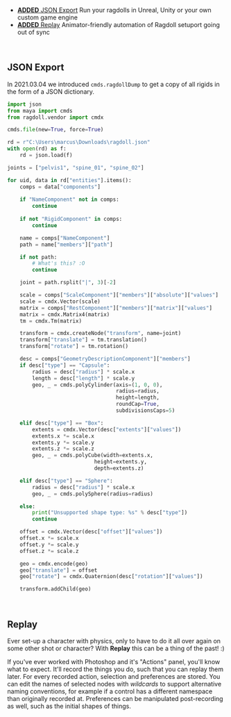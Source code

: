 
- [**ADDED** JSON Export](#json-export) Run your ragdolls in Unreal, Unity or your own custom game engine
- [**ADDED** Replay](#replay) Animator-friendly automation of Ragdoll setuport going out of sync

<br>

## JSON Export

In 2021.03.04 we introduced `cmds.ragdollDump` to get a copy of all rigids in the form of a JSON dictionary.

```py
import json
from maya import cmds
from ragdoll.vendor import cmdx

cmds.file(new=True, force=True)

rd = r"C:\Users\marcus\Downloads\ragdoll.json"
with open(rd) as f:
    rd = json.load(f)

joints = ["pelvis1", "spine_01", "spine_02"]

for uid, data in rd["entities"].items():
    comps = data["components"]
    
    if "NameComponent" not in comps:
        continue
    
    if not "RigidComponent" in comps:
        continue

    name = comps["NameComponent"]
    path = name["members"]["path"]

    if not path:
        # What's this? :O
        continue

    joint = path.rsplit("|", 3)[-2]

    scale = comps["ScaleComponent"]["members"]["absolute"]["values"]
    scale = cmdx.Vector(scale)
    matrix = comps["RestComponent"]["members"]["matrix"]["values"]
    matrix = cmdx.Matrix4(matrix)
    tm = cmdx.Tm(matrix)

    transform = cmdx.createNode("transform", name=joint)
    transform["translate"] = tm.translation()
    transform["rotate"] = tm.rotation()

    desc = comps["GeometryDescriptionComponent"]["members"]
    if desc["type"] == "Capsule":
        radius = desc["radius"] * scale.x
        length = desc["length"] * scale.y
        geo, _ = cmds.polyCylinder(axis=(1, 0, 0),
                                   radius=radius,
                                   height=length,
                                   roundCap=True,
                                   subdivisionsCaps=5)

    elif desc["type"] == "Box":
        extents = cmdx.Vector(desc["extents"]["values"])
        extents.x *= scale.x
        extents.y *= scale.y
        extents.z *= scale.z
        geo, _ = cmds.polyCube(width=extents.x,
                            height=extents.y,
                            depth=extents.z)

    elif desc["type"] == "Sphere":
        radius = desc["radius"] * scale.x
        geo, _ = cmds.polySphere(radius=radius)

    else:
        print("Unsupported shape type: %s" % desc["type"])
        continue

    offset = cmdx.Vector(desc["offset"]["values"])
    offset.x *= scale.x
    offset.y *= scale.y
    offset.z *= scale.z

    geo = cmdx.encode(geo)
    geo["translate"] = offset
    geo["rotate"] = cmdx.Quaternion(desc["rotation"]["values"])

    transform.addChild(geo)


```

<br>

## Replay

Ever set-up a character with physics, only to have to do it all over again on some other shot or character? With **Replay** this can be a thing of the past! :)

If you've ever worked with Photoshop and it's "Actions" panel, you'll know what to expect. It'll record the things you do, such that you can replay them later. For every recorded action, selection and preferences are stored. You can edit the names of selected nodes with *wildcards* to support alternative naming conventions, for example if a control has a different namespace than originally recorded at. Preferences can be manipulated post-recording as well, such as the initial shapes of things.

